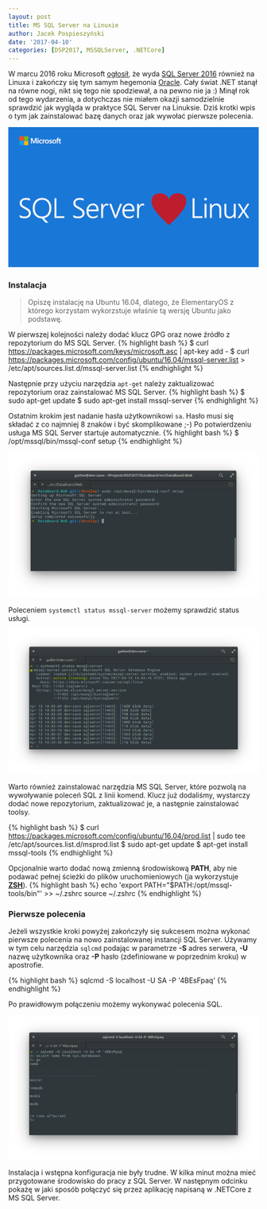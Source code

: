 ```yaml
---
layout: post
title: MS SQL Server na Linuxie
author: Jacek Pospieszyński
date: '2017-04-10'
categories: [DSP2017, MSSQLServer, .NETCore]
---
```


W marcu 2016 roku Microsoft [ogłosił](https://blogs.microsoft.com/blog/2016/03/07/announcing-sql-server-on-linux/), że wyda [SQL Server 2016](https://www.microsoft.com/en-us/sql-server/sql-server-2016) również na Linuxa i zakończy się tym samym hegemonia [Oracle](https://www.oracle.com/). Cały świat .NET stanął na równe nogi, nikt się tego nie spodziewał, a na pewno nie ja :) Minął rok od tego wydarzenia, a dotychczas nie miałem okazji samodzielnie sprawdzić jak wygląda w praktyce SQL Server na Linuksie. Dziś krotki wpis o tym jak zainstalować bazę danych oraz jak wywołać pierwsze polecenia.

![SQL Server on Linux](/assets/2017-04-13-sql-server-on-linux/sql-linux.png "sql server on linux")

<!--more-->

### Instalacja
>Opiszę instalację na Ubuntu 16.04, dlatego, że ElementaryOS z którego korzystam wykorzstuje właśnie tą wersję Ubuntu jako podstawę.

W pierwszej kolejności należy dodać klucz GPG oraz nowe źródło z repozytorium do MS SQL Server.
{% highlight bash %}
$ curl https://packages.microsoft.com/keys/microsoft.asc | apt-key add -
$ curl https://packages.microsoft.com/config/ubuntu/16.04/mssql-server.list > /etc/apt/sources.list.d/mssql-server.list
{% endhighlight %}

Następnie przy użyciu narzędzia ``apt-get`` należy zaktualizować repozytorium oraz zainstalować MS SQL Server.
{% highlight bash %}
$ sudo apt-get update
$ sudo apt-get install mssql-server
{% endhighlight %}

Ostatnim krokim jest nadanie hasła użytkownikowi `sa`. Hasło musi się składać z co najmniej 8 znaków i być skomplikowane ;-) Po potwierdzeniu usługa MS SQL Server startuje automatycznie.
{% highlight bash %}
$ /opt/mssql/bin/mssql-conf setup
{% endhighlight %}

![SQL Server configuration](/assets/2017-04-13-sql-server-on-linux/sql-server-conf.png "sql server configuration")

Poleceniem `systemctl status mssql-server` możemy sprawdzić status usługi.

![SQL Server service status](/assets/2017-04-13-sql-server-on-linux/systemctl.png "sql server service status")

Warto również zainstalować narzędzia MS SQL Server, które pozwolą na wywoływanie poleceń SQL z linii komend.
Klucz już dodaliśmy, wystarczy dodać nowe repozytorium, zaktualizować je, a następnie zainstalować toolsy.

{% highlight bash %}
$ curl https://packages.microsoft.com/config/ubuntu/16.04/prod.list | sudo tee /etc/apt/sources.list.d/msprod.list
$ sudo apt-get update
$ apt-get install mssql-tools 
{% endhighlight %}

Opcjonalnie warto dodać nową zmienną środowiskową **PATH**, aby nie podawać pełnej ścieżki do plików uruchomieniowych (ja wykorzystuje **[ZSH](http://ohmyz.sh/)**).
{% highlight bash %}
echo 'export PATH="$PATH:/opt/mssql-tools/bin"' >> ~/.zshrc
source ~/.zshrc
{% endhighlight %}


### Pierwsze polecenia
Jeżeli wszystkie kroki powyżej zakończyły się sukcesem można wykonać pierwsze polecenia na nowo zainstalowanej instancji SQL Server.
Używamy w tym celu narzędzia ``sqlcmd`` podając w parametrze **-S** adres serwera, **-U** nazwę użytkownika oraz **-P** hasło (zdefiniowane w poprzednim kroku) w apostrofie.

{% highlight bash %}
sqlcmd -S localhost -U SA -P '4BEsFpaq'
{% endhighlight %}

Po prawidłowym połączeniu możemy wykonywać polecenia SQL.

![sqlcmd select](/assets/2017-04-13-sql-server-on-linux/sqlcmd-select.png "sqlcmd select")

Instalacja i wstępna konfiguracja nie były trudne. W kilka minut można mieć przygotowane środowisko do pracy z SQL Server. W następnym odcinku pokażę w jaki sposób połączyć się przez aplikację napisaną w .NETCore z MS SQL Server.